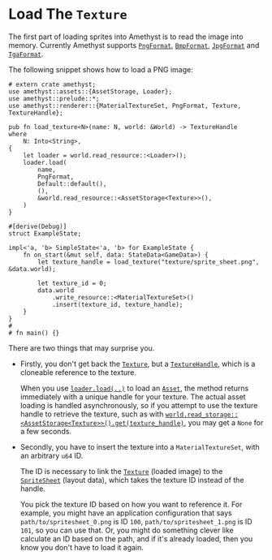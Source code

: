 # Load The `Texture`

The first part of loading sprites into Amethyst is to read the image into memory. Currently Amethyst supports [`PngFormat`][doc_fmt_png], [`BmpFormat`][doc_fmt_bmp], [`JpgFormat`][doc_fmt_jpg] and [`TgaFormat`][doc_fmt_tga].

The following snippet shows how to load a PNG image:

```rust,no_run,noplaypen
# extern crate amethyst;
use amethyst::assets::{AssetStorage, Loader};
use amethyst::prelude::*;
use amethyst::renderer::{MaterialTextureSet, PngFormat, Texture, TextureHandle};

pub fn load_texture<N>(name: N, world: &World) -> TextureHandle
where
    N: Into<String>,
{
    let loader = world.read_resource::<Loader>();
    loader.load(
        name,
        PngFormat,
        Default::default(),
        (),
        &world.read_resource::<AssetStorage<Texture>>(),
    )
}

#[derive(Debug)]
struct ExampleState;

impl<'a, 'b> SimpleState<'a, 'b> for ExampleState {
    fn on_start(&mut self, data: StateData<GameData>) {
        let texture_handle = load_texture("texture/sprite_sheet.png", &data.world);

        let texture_id = 0;
        data.world
            .write_resource::<MaterialTextureSet>()
            .insert(texture_id, texture_handle);
    }
}
#
# fn main() {}
```

There are two things that may surprise you.

* Firstly, you don't get back the [`Texture`][doc_tex], but a [`TextureHandle`][doc_tex_hd], which is a cloneable reference to the texture.

    When you use [`loader.load(..)`][doc_load] to load an [`Asset`][doc_asset], the method returns immediately with a unique handle for your texture. The actual asset loading is handled asynchronously, so if you attempt to use the texture handle to retrieve the texture, such as with [`world.read_storage::<AssetStorage<Texture>>()`][doc_read_storage][`.get(texture_handle)`][doc_asset_get], you may get a `None` for a few seconds.

* Secondly, you have to insert the texture into a `MaterialTextureSet`, with an arbitrary `u64` ID.

    The ID is necessary to link the [`Texture`][doc_tex] (loaded image) to the [`SpriteSheet`][doc_ss] (layout data), which takes the texture ID instead of the handle.

    You pick the texture ID based on how you want to reference it. For example, you might have an application configuration that says `path/to/spritesheet_0.png` is ID `100`, `path/to/spritesheet_1.png` is ID `101`, so you can use that. Or, you might do something clever like calculate an ID based on the path, and if it's already loaded, then you know you don't have to load it again.

[doc_asset]: https://docs.rs/amethyst_assets/latest/amethyst_assets/trait.Asset.html
[doc_asset_get]: https://docs.rs/amethyst_assets/latest/amethyst_assets/struct.AssetStorage.html#method.get
[doc_fmt_bmp]: https://docs.rs/amethyst_renderer/latest/amethyst_renderer/struct.BmpFormat.html
[doc_fmt_jpg]: https://docs.rs/amethyst_renderer/latest/amethyst_renderer/struct.JpgFormat.html
[doc_fmt_png]: https://docs.rs/amethyst_renderer/latest/amethyst_renderer/struct.PngFormat.html
[doc_fmt_tga]: https://docs.rs/amethyst_renderer/latest/amethyst_renderer/struct.TgaFormat.html
[doc_load]: https://docs.rs/amethyst_assets/load/amethyst_assets/struct.Loader.html#method.load
[doc_read_storage]: https://docs.rs/specs/latest/specs/world/struct.World.html#method.read_storage
[doc_ss]: https://docs.rs/amethyst_renderer/latest/amethyst_renderer/struct.SpriteSheet.html
[doc_tex]: https://docs.rs/amethyst_renderer/latest/amethyst_renderer/struct.Texture.html
[doc_tex_hd]: https://docs.rs/amethyst_renderer/latest/amethyst_renderer/type.TextureHandle.html
